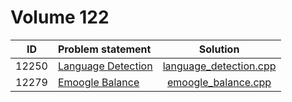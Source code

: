 # Volume 122

|  ID   |                                                           Problem statement                                                            |                      Solution                      |
|:-----:|:---------------------------------------------------------------------------------------------------------------------------------------|:--------------------------------------------------:|
| 12250 | [Language Detection](http://uva.onlinejudge.org/index.php?option=com_onlinejudge&Itemid=8&category=244&page=show_problem&problem=3402) | [language_detection.cpp](./language_detection.cpp) |
| 12279 | [Emoogle Balance](http://uva.onlinejudge.org/index.php?option=com_onlinejudge&Itemid=8&category=244&page=show_problem&problem=3431)    | [emoogle_balance.cpp](./emoogle_balance.cpp)       |
